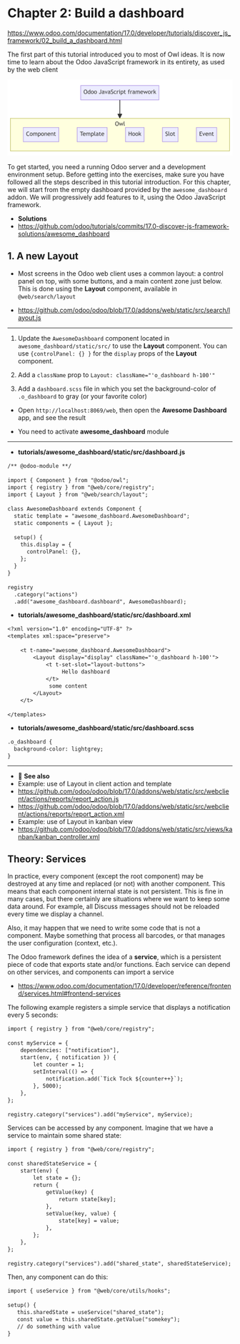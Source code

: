 # Chapter 2: Build a dashboard

https://www.odoo.com/documentation/17.0/developer/tutorials/discover_js_framework/02_build_a_dashboard.html

The first part of this tutorial introduced you to most of Owl ideas. It is now time to learn about the Odoo JavaScript framework in its entirety, as used by the web client

![Screenshot](odoo_javascript_framework.png)

To get started, you need a running Odoo server and a development environment setup. Before getting into the exercises, make sure you have followed all the steps described in this tutorial introduction. For this chapter, we will start from the empty dashboard provided by the `awesome_dashboard` addon. We will progressively add features to it, using the Odoo JavaScript framework.

- **Solutions**
- https://github.com/odoo/tutorials/commits/17.0-discover-js-framework-solutions/awesome_dashboard


## 1. A new Layout

- Most screens in the Odoo web client uses a common layout: a control panel on top, with some buttons, and a main content zone just below. This is done using the **Layout** component, available in `@web/search/layout`

- https://github.com/odoo/odoo/blob/17.0/addons/web/static/src/search/layout.js

---

1. Update the `AwesomeDashboard` component located in `awesome_dashboard/static/src/` to use the **Layout** component. You can use `{controlPanel: {} }` for the `display` props of the **Layout** component.

2. Add a `className` prop to `Layout: className="'o_dashboard h-100'"`

3. Add a `dashboard.scss` file in which you set the background-color of `.o_dashboard` to gray (or your favorite color)

- Open `http://localhost:8069/web`, then open the **Awesome Dashboard** app, and see the result

- You need to activate **awesome_dashboard** module

---

- **tutorials/awesome_dashboard/static/src/dashboard.js**
```
/** @odoo-module **/

import { Component } from "@odoo/owl";
import { registry } from "@web/core/registry";
import { Layout } from "@web/search/layout";

class AwesomeDashboard extends Component {
  static template = "awesome_dashboard.AwesomeDashboard";
  static components = { Layout };

  setup() {
    this.display = {
      controlPanel: {},
    };
  }
}

registry
  .category("actions")
  .add("awesome_dashboard.dashboard", AwesomeDashboard);
```

- **tutorials/awesome_dashboard/static/src/dashboard.xml**
```
<?xml version="1.0" encoding="UTF-8" ?>
<templates xml:space="preserve">

    <t t-name="awesome_dashboard.AwesomeDashboard">
        <Layout display="display" className="'o_dashboard h-100'">
            <t t-set-slot="layout-buttons">
                 Hello dashboard
            </t>
             some content
        </Layout>
    </t>

</templates>
```

- **tutorials/awesome_dashboard/static/src/dashboard.scss**
```
.o_dashboard {
  background-color: lightgrey;
}
```

---

- 📄 **See also**
- Example: use of Layout in client action and template
- https://github.com/odoo/odoo/blob/17.0/addons/web/static/src/webclient/actions/reports/report_action.js
- https://github.com/odoo/odoo/blob/17.0/addons/web/static/src/webclient/actions/reports/report_action.xml
- Example: use of Layout in kanban view
- https://github.com/odoo/odoo/blob/17.0/addons/web/static/src/views/kanban/kanban_controller.xml


## Theory: Services

In practice, every component (except the root component) may be destroyed at any time and replaced (or not) with another component. This means that each component internal state is not persistent. This is fine in many cases, but there certainly are situations where we want to keep some data around. For example, all Discuss messages should not be reloaded every time we display a channel.

Also, it may happen that we need to write some code that is not a component. Maybe something that process all barcodes, or that manages the user configuration (context, etc.).

The Odoo framework defines the idea of a **service**, which is a persistent piece of code that exports state and/or functions. Each service can depend on other services, and components can import a service

- https://www.odoo.com/documentation/17.0/developer/reference/frontend/services.html#frontend-services

The following example registers a simple service that displays a notification every 5 seconds:
```
import { registry } from "@web/core/registry";

const myService = {
    dependencies: ["notification"],
    start(env, { notification }) {
        let counter = 1;
        setInterval(() => {
            notification.add(`Tick Tock ${counter++}`);
        }, 5000);
    },
};

registry.category("services").add("myService", myService);
```

Services can be accessed by any component. Imagine that we have a service to maintain some shared state:
```
import { registry } from "@web/core/registry";

const sharedStateService = {
    start(env) {
        let state = {};
        return {
            getValue(key) {
                return state[key];
            },
            setValue(key, value) {
                state[key] = value;
            },
        };
    },
};

registry.category("services").add("shared_state", sharedStateService);
```

Then, any component can do this:
```
import { useService } from "@web/core/utils/hooks";

setup() {
   this.sharedState = useService("shared_state");
   const value = this.sharedState.getValue("somekey");
   // do something with value
}
```